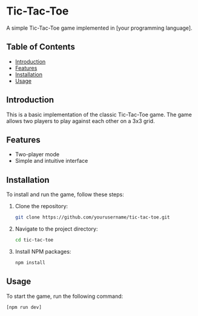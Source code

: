 # Tic-Tac-Toe

A simple Tic-Tac-Toe game implemented in [your programming language].

## Table of Contents

- [Introduction](#introduction)
- [Features](#features)
- [Installation](#installation)
- [Usage](#usage)

## Introduction

This is a basic implementation of the classic Tic-Tac-Toe game. The game allows two players to play against each other on a 3x3 grid.

## Features

- Two-player mode
- Simple and intuitive interface

## Installation

To install and run the game, follow these steps:

1. Clone the repository:
    ```sh
    git clone https://github.com/yourusername/tic-tac-toe.git
    ```
2. Navigate to the project directory:
    ```sh
    cd tic-tac-toe
    ```
3. Install NPM packages:
    ```sh
    npm install  
    ```

## Usage

To start the game, run the following command:
```sh
[npm run dev]
```

